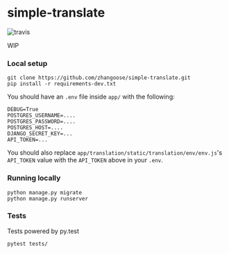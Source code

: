 simple-translate
====
![travis](https://travis-ci.org/zhangoose/simple-translate.svg?branch=master)

WIP

### Local setup

```
git clone https://github.com/zhangoose/simple-translate.git
pip install -r requirements-dev.txt
```

You should have an `.env` file inside `app/` with the following:

```
DEBUG=True
POSTGRES_USERNAME=....
POSTGRES_PASSWORD=....
POSTGRES_HOST=....
DJANGO_SECRET_KEY=...
API_TOKEN=...
```

You should also replace `app/translation/static/translation/env/env.js`'s `API_TOKEN` value with the `API_TOKEN` above in your `.env`.

### Running locally

```
python manage.py migrate
python manage.py runserver
```

### Tests

Tests powered by py.test

```
pytest tests/
```

